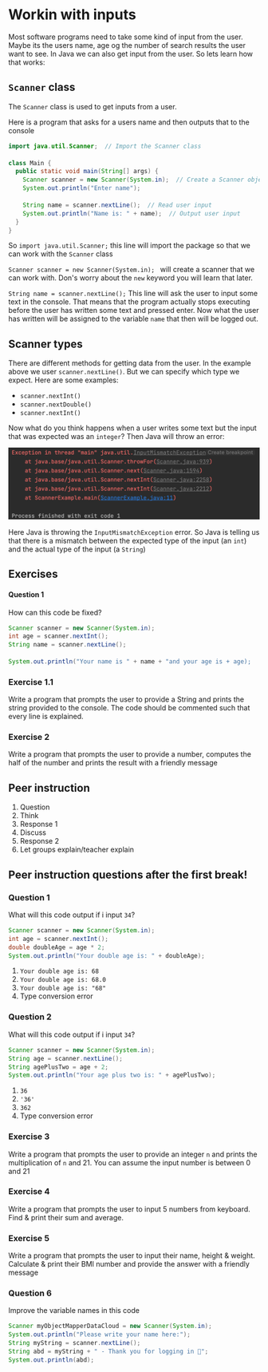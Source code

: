 # Workin with inputs



Most software programs need to take some kind of input from the user. Maybe its the users name, age og the number of search results the user want to see. In Java we can also get input from the user. So lets learn how that works:



## `Scanner` class

The `Scanner` class is used to get inputs from a user. 

Here is a program that asks for a users name and then outputs that to the console

```java
import java.util.Scanner;  // Import the Scanner class

class Main {
  public static void main(String[] args) {
    Scanner scanner = new Scanner(System.in);  // Create a Scanner object
    System.out.println("Enter name");

    String name = scanner.nextLine();  // Read user input
    System.out.println("Name is: " + name);  // Output user input
  }
}
```

So `import java.util.Scanner;` this line will import the package so that we can work with the `Scanner` class

`Scanner scanner = new Scanner(System.in); ` will create a scanner that we can work with. Don's worry about the `new` keyword you will learn that later. 

`String name = scanner.nextLine();` This line will ask the user to input some text in the console. That means that the program actually stops executing before the user has written some text and pressed enter. Now what the user has written will be assigned to the variable `name` that then will be logged out. 





## Scanner types

There are different methods for getting data from the user. In the example above we user `scanner.nextLine()`. But we can specify which type we expect. Here are some examples:

- `scanner.nextInt()`
- `scanner.nextDouble()`
- `scanner.nextInt()`



Now what do you think happens when a user writes some text but the input that was expected was an `integer`? Then Java will throw an error: 

![Screenshot 2021-06-04 at 14.41.01](../../assets/scanner-type-mismatch.png)

Here Java is throwing the `InputMismatchException` error. So Java is telling us that there is a mismatch between the expected type of the input (an `int`) and the actual type of the input (a `String`)



## Exercises



#### Question 1

How can this code be fixed?

```java
Scanner scanner = new Scanner(System.in);
int age = scanner.nextInt();
String name = scanner.nextLine();

System.out.println("Your name is " + name + "and your age is + age);
```



### Exercise 1.1

Write a program that prompts the user to provide a String and prints the string provided to the console.  The code should be commented such that every line is explained.



### Exercise 2

Write a program that prompts the user to provide a number, computes the half of the number and prints the result with a friendly message



## Peer instruction

1. Question
2. Think
3. Response 1
4. Discuss
5. Response 2
6. Let groups explain/teacher explain



## Peer instruction questions after the first break!



### Question 1

What will this code output if i input `34`?

```java
Scanner scanner = new Scanner(System.in);
int age = scanner.nextInt();
double doubleAge = age * 2;
System.out.println("Your double age is: " + doubleAge);
```

1. `Your double age is: 68 `
2. `Your double age is: 68.0`
3. `Your double age is: "68"`
4. Type conversion error



### Question 2

What will this code output if i input `34`?

```java
Scanner scanner = new Scanner(System.in);
String age = scanner.nextLine();
String agePlusTwo = age + 2;
System.out.println("Your age plus two is: " + agePlusTwo);
```

1. `36`
2. `'36'`
3. `362`
4. Type conversion error



### Exercise 3

Write a program that prompts the user to provide an integer `n` and prints the multiplication of `n` and 21. You can assume the input number is between 0 and 21



### Exercise 4

Write a program that prompts the user to input 5 numbers from keyboard.  Find & print their sum and average.



### Exercise 5

Write a program that prompts the user to input their name, height & weight. Calculate & print their BMI number and provide the  answer with a friendly message



### Question 6

Improve the variable names in this code

```java
Scanner myObjectMapperDataCloud = new Scanner(System.in);
System.out.println("Please write your name here:");
String myString = scanner.nextLine();
String abd = myString + " - Thank you for logging in 🎉";
System.out.println(abd);
```

